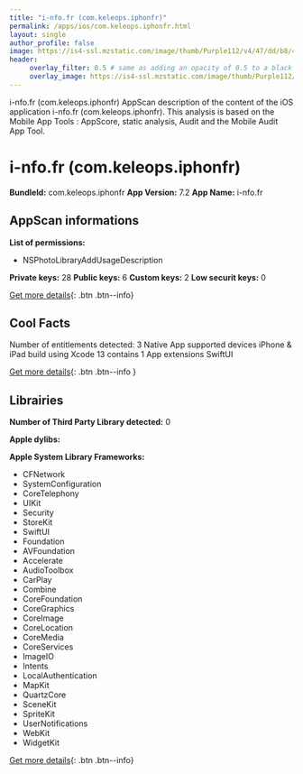 ```yaml
---
title: "i-nfo.fr (com.keleops.iphonfr)"
permalink: /apps/ios/com.keleops.iphonfr.html
layout: single
author_profile: false
image: https://is4-ssl.mzstatic.com/image/thumb/Purple112/v4/47/dd/b8/47ddb852-97f6-1239-042e-9ea6cff83f37/AppIcon-0-1x_U007emarketing-0-7-0-85-220.png/512x512bb.jpg
header: 
     overlay_filter: 0.5 # same as adding an opacity of 0.5 to a black background
     overlay_image: https://is4-ssl.mzstatic.com/image/thumb/Purple112/v4/47/dd/b8/47ddb852-97f6-1239-042e-9ea6cff83f37/AppIcon-0-1x_U007emarketing-0-7-0-85-220.png/512x512bb.jpg
---
```

i-nfo.fr (com.keleops.iphonfr) AppScan description of the content of the iOS application i-nfo.fr (com.keleops.iphonfr). This analysis is based on the Mobile App Tools : AppScore, static analysis, Audit and the Mobile Audit App Tool.

# i-nfo.fr (com.keleops.iphonfr)

**BundleId:** com.keleops.iphonfr
**App Version:** 7.2
**App Name:** i-nfo.fr


## AppScan informations 

**List of permissions:** 
- NSPhotoLibraryAddUsageDescription
  
  
**Private keys:** 28
**Public keys:** 6
**Custom keys:** 2
**Low securit keys:** 0
  
[Get more details](/pricing.html){: .btn .btn--info}

## Cool Facts

Number of entitlements detected: 3
Native App
supported devices iPhone & iPad
build using Xcode 13
contains 1 App extensions
SwiftUI
  
[Get more details](/pricing.html){: .btn .btn--info }

## Librairies 
**Number of Third Party Library detected:** 0


**Apple dylibs:**


**Apple System Library Frameworks:**
- CFNetwork
- SystemConfiguration
- CoreTelephony
- UIKit
- Security
- StoreKit
- SwiftUI
- Foundation
- AVFoundation
- Accelerate
- AudioToolbox
- CarPlay
- Combine
- CoreFoundation
- CoreGraphics
- CoreImage
- CoreLocation
- CoreMedia
- CoreServices
- ImageIO
- Intents
- LocalAuthentication
- MapKit
- QuartzCore
- SceneKit
- SpriteKit
- UserNotifications
- WebKit
- WidgetKit


  
[Get more details](/pricing.html){: .btn .btn--info}

